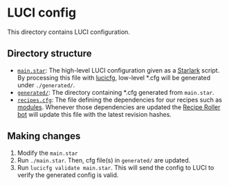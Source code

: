 # LUCI config

This directory contains LUCI configuration.

## Directory structure

- [`main.star`](./main.star): The high-level LUCI configuration given as a
  [Starlark](https://github.com/google/starlark-go) script. By processing this file with
  [lucicfg](https://chromium.googlesource.com/infra/luci/luci-go/+/HEAD/lucicfg/README.md),
  low-level \*.cfg will be generated under `./generated/`.
- [`generated/`](./generated/): The directory containing \*.cfg generated from `main.star`.
- [`recipes.cfg`](./recipes.cfg): The file defining the dependencies for our recipes such as
  [modules](https://chromium.googlesource.com/chromium/tools/depot_tools.git/+/HEAD/recipes/README.recipes.md#Recipe-Modules).
  Whenever those dependencies are updated the
  [Recipe Roller bot](https://chromium-review.googlesource.com/q/project:crosvm/crosvm+owner:recipe-mega-autoroller%2540chops-service-accounts.iam.gserviceaccount.com)
  will update this file with the latest revision hashes.

## Making changes

1. Modify the `main.star`
1. Run `./main.star`. Then, cfg file(s) in `generated/` are updated.
1. Run `lucicfg validate main.star`. This will send the config to LUCI to verify the generated
   config is valid.
